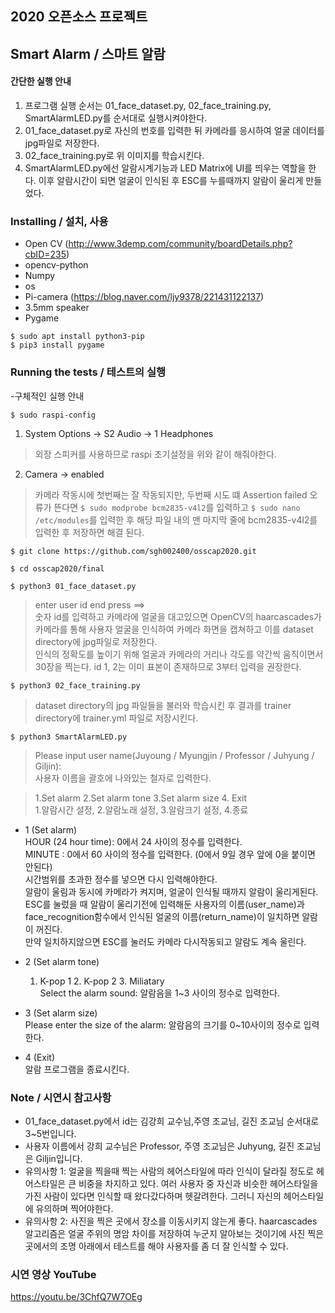 ## 2020 오픈소스 프로젝트
## Smart Alarm / 스마트 알람


#### 간단한 실행 안내
1. 프로그램 실행 순서는 01_face_dataset.py, 02_face_training.py, SmartAlarmLED.py를 순서대로 실행시켜야한다. 
2. 01_face_dataset.py로 자신의 번호를 입력한 뒤 카메라를 응시하여 얼굴 데이터를 jpg파일로 저장한다.
3. 02_face_training.py로 위 이미지를 학습시킨다. 
4. SmartAlarmLED.py에선 알람시계기능과 LED Matrix에 UI를 띄우는 역할을 한다. 이후 알람시간이 되면 얼굴이 인식된 후 ESC를 누를때까지 알람이 울리게 만들었다.

### Installing / 설치, 사용

- Open CV (http://www.3demp.com/community/boardDetails.php?cbID=235)
- opencv-python
- Numpy
- os
- Pi-camera (https://blog.naver.com/ljy9378/221431122137)
- 3.5mm speaker
- Pygame
```
$ sudo apt install python3-pip
$ pip3 install pygame
```

### Running the tests / 테스트의 실행
-구체적인 실행 안내

```
$ sudo raspi-config
```
1. System Options -> S2 Audio -> 1 Headphones
> 외장 스피커를 사용하므로 raspi 초기설정을 위와 같이 해줘야한다.

2. Camera -> enabled 
> 카메라 작동시에 첫번째는 잘 작동되지만, 두번째 시도 떄 Assertion failed 오류가 뜬다면 ``` $ sudo modprobe bcm2835-v4l2 ```를 입력하고 ``` $ sudo nano /etc/modules ```를 입력한 후 해당 파일 내의 맨 마지막 줄에 bcm2835-v4l2를 입력한 후 저장하면 해결 된다.

```
$ git clone https://github.com/sgh002400/osscap2020.git
```

```
$ cd osscap2020/final
```

```
$ python3 01_face_dataset.py
```
> enter user id end press <return> ==>     
  숫자 id를 입력하고 카메라에 얼굴을 대고있으면 OpenCV의 haarcascades가 카메라를 통해 사용자 얼굴을 인식하여 카메라 화면을 캡쳐하고 이를 dataset directory에 jpg파일로 저장한다.   
  인식의 정확도를 높이기 위해 얼굴과 카메라의 거리나 각도를 약간씩 움직이면서 30장을 찍는다. id 1, 2는 이미 표본이 존재하므로 3부터 입력을 권장한다.

```
$ python3 02_face_training.py
```
>  dataset directory의 jpg 파일들을 불러와 학습시킨 후 결과를 trainer directory에 trainer.yml 파일로 저장시킨다.

```
$ python3 SmartAlarmLED.py
```
>    Please input user name(Juyoung / Myungjin / Professor / Juhyung / Giljin):      
  사용자 이름을 괄호에 나와있는 철자로 입력한다.  
  
>    1.Set alarm   2.Set alarm tone  3.Set alarm size   4. Exit      
  1.알람시간 설정, 2.알람노래 설정, 3.알람크기 설정, 4.종료

-    1 (Set alarm)    
     HOUR (24 hour time): 0에서 24 사이의 정수를 입력한다.      
     MINUTE : 0에서 60 사이의 정수를 입력한다. (0에서 9일 경우 앞에 0을 붙이면 안된다)      
     시간범위를 초과한 정수를 넣으면 다시 입력해야한다.    
     알람이 울림과 동시에 카메라가 켜지며, 얼굴이 인식될 때까지 알람이 울리게된다.    
     ESC를 눌렀을 때 알람이 울리기전에 입력해둔 사용자의 이름(user_name)과 face_recognition함수에서 인식된 얼굴의 이름(return_name)이 일치하면  알람이 꺼진다.   
     만약 일치하지않으면 ESC를 눌러도 카메라 다시작동되고 알람도 계속 울린다.

-    2 (Set alarm tone)   

     1. K-pop 1  2. K-pop 2  3. Miliatary   
     Select the alarm sound: 알람음을 1~3 사이의 정수로 입력한다.
    
-    3 (Set alarm size)   
      Please enter the size of the alarm: 알람음의 크기를 0~10사이의 정수로 입력한다.

-    4 (Exit)   
      알람 프로그램을 종료시킨다.

### Note / 시연시 참고사항
- 01_face_dataset.py에서 id는 김강희 교수님,주영 조교님, 길진 조교님 순서대로 3~5번입니다.
- 사용자 이름에서 강희 교수님은 Professor, 주영 조교님은 Juhyung, 길진 조교님은 Giljin입니다.
- 유의사항 1: 얼굴을 찍을때 찍는 사람의 헤어스타일에 따라 인식이 달라질 정도로 헤어스타일은 큰 비중을 차지하고 있다. 여러 사용자 중 자신과 비슷한 헤어스타일을 가진 사람이 있다면 인식할 때 왔다갔다하며 헷갈려한다. 그러니 자신의 헤어스타일에 유의하며 찍어야한다.
- 유의사항 2: 사진을 찍은 곳에서 장소를 이동시키지 않는게 좋다. haarcascades 알고리즘은 얼굴 주위의 명암 차이를 저장하여 누군지 알아보는 것이기에 사진 찍은 곳에서의 조명 아래에서 테스트를 해야 사용자를 좀 더 잘 인식할 수 있다.

### 시연 영상 YouTube
https://youtu.be/3ChfQ7W7OEg
